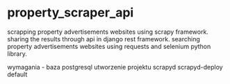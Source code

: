 # property_scraper_api

scrapping property advertisements websites using scrapy framework.
sharing the results through api in django rest framework.
searching property advertisements websites using requests and selenium python library.

wymagania - baza postgresql
utworzenie projektu scrapyd
scrapyd-deploy default
